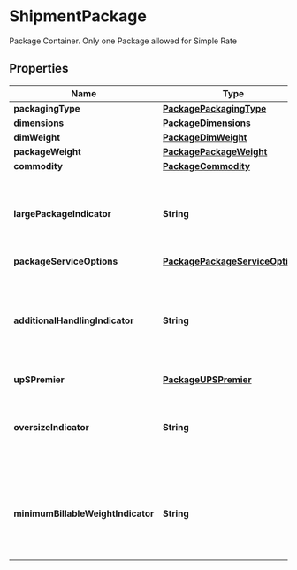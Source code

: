 

# ShipmentPackage

Package Container.  Only one Package allowed for Simple Rate

## Properties

| Name | Type | Description | Notes |
|------------ | ------------- | ------------- | -------------|
|**packagingType** | [**PackagePackagingType**](PackagePackagingType.md) |  |  [optional] |
|**dimensions** | [**PackageDimensions**](PackageDimensions.md) |  |  [optional] |
|**dimWeight** | [**PackageDimWeight**](PackageDimWeight.md) |  |  [optional] |
|**packageWeight** | [**PackagePackageWeight**](PackagePackageWeight.md) |  |  [optional] |
|**commodity** | [**PackageCommodity**](PackageCommodity.md) |  |  [optional] |
|**largePackageIndicator** | **String** | This element does not require a value and if one is entered it will be ignored.  If present, it indicates the shipment will be categorized as a Large Package. |  [optional] |
|**packageServiceOptions** | [**PackagePackageServiceOptions**](PackagePackageServiceOptions.md) |  |  [optional] |
|**additionalHandlingIndicator** | **String** | A flag indicating if the packages require additional handling. True if AdditionalHandlingIndicator tag exists; false otherwise. Additional Handling indicator indicates it�s a non-corrugated package.  Empty Tag. |  [optional] |
|**upSPremier** | [**PackageUPSPremier**](PackageUPSPremier.md) |  |  [optional] |
|**oversizeIndicator** | **String** | Presence/Absence Indicator. Any value inside is ignored. It indicates if packge is oversized.  Applicable for UPS Worldwide Economy DDU service |  [optional] |
|**minimumBillableWeightIndicator** | **String** | Presence/Absence Indicator. Any value inside is ignored. It indicates if packge is qualified for minimum billable weight.  Applicable for UPS Worldwide Economy DDU service |  [optional] |



